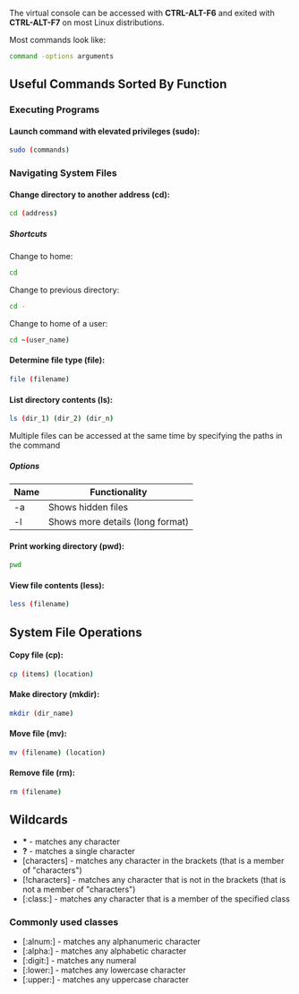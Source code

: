 The virtual console can be accessed with **CTRL-ALT-F6** and exited with **CTRL-ALT-F7** on most Linux distributions.

Most commands look like:
```bash
command -options arguments
```
## Useful Commands Sorted By Function
### Executing Programs
#### Launch command with elevated privileges (sudo):
```bash
sudo (commands)
```
### Navigating System Files
#### Change directory to another address (cd):
```bash
cd (address)
```
##### Shortcuts
Change to home:
```bash
cd
```
Change to previous directory:
```bash
cd -
```
Change to home of a user:
```bash
cd ~(user_name)
```

#### Determine file type (file):
```bash
file (filename)
```
#### List directory contents (ls):
```bash
ls (dir_1) (dir_2) (dir_n)
```
Multiple files can be accessed at the same time by specifying the paths in the command

##### Options
| Name | Functionality                    |
| ---- | -------------------------------- |
| -a   | Shows hidden files               |
| -l   | Shows more details (long format) |


#### Print working directory (pwd):
```bash
pwd
```

#### View file contents (less):
```bash
less (filename)
```
## System File Operations
#### Copy file (cp):
```bash
cp (items) (location)
```

#### Make directory (mkdir):
```bash
mkdir (dir_name)
```

#### Move file (mv):
```bash
mv (filename) (location)
```

#### Remove file (rm):
```bash
rm (filename)
```
## Wildcards
- **\*** - matches any character
- **?** - matches a single character
- \[characters\] - matches any character in the brackets (that is a member of "characters")
- \[!characters\] - matches any character that is not in the brackets (that is not a member of "characters")
- \[:class:\] - matches any character that is a member of the specified class
### Commonly used classes
- \[:alnum:\] - matches any alphanumeric character
- \[:alpha:\] - matches any alphabetic character
- \[:digit:\] - matches any numeral
- \[:lower:\] - matches any lowercase character
- \[:upper:\] - matches any uppercase character